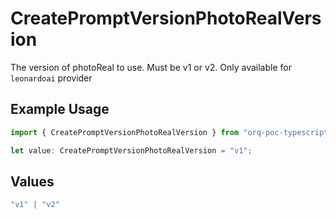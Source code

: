 # CreatePromptVersionPhotoRealVersion

The version of photoReal to use. Must be v1 or v2. Only available for `leonardoai` provider

## Example Usage

```typescript
import { CreatePromptVersionPhotoRealVersion } from "orq-poc-typescript-multi-env-version/models/operations";

let value: CreatePromptVersionPhotoRealVersion = "v1";
```

## Values

```typescript
"v1" | "v2"
```